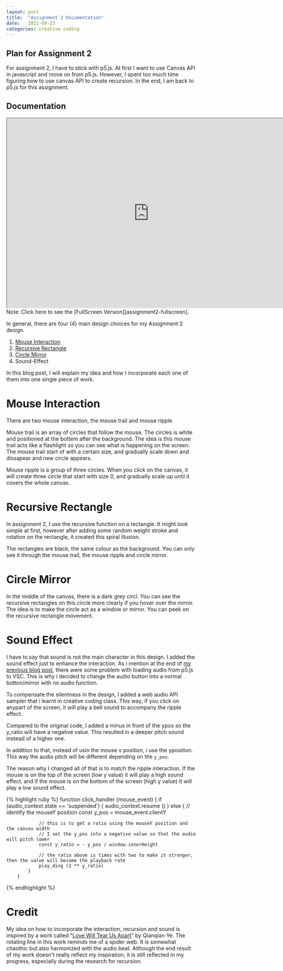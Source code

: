 ```yaml
---
layout: post
title:  "Assignment 2 Documentation"
date:   2022-09-23
categories: creative coding
---
```


## Plan for Assignment 2
For assignment 2, I have to stick with p5.js. At first I want to use Canvas API in javascript and move on from p5.js. However, I spent too much time figuring how to use canvas API to create recursion. In the end, I am back to p5.js for this assignment. 

## Documentation

<div align ="center">
  <iframe width="750" height="500" src="http://digitalmedia.rmit.edu.au/~s3862934/creativecoding_assignment2/"></iframe>
</div>
Note: Click here to see the [FullScreen Version][assignment2-fullscreen].
<br>

In general, there are four (4) main design choices for my Assignment 2 design. 
1. [Mouse Interaction][mouse-interaction]
2. [Recursive Rectangle][recursive-rectangle]
3. [Circle Mirror][circle-mirror]
3. Sound-Effect

In this blog post, I will explain my idea and how I incorporate each one of them into one single piece of work. 

# Mouse Interaction

There are two mouse interaction, the mouse trail and mouse ripple.

Mouse trail is an array of circles that follow the mouse. The circles is white and positioned at the bottem after the background. The idea is this mouse trail acts like a flashlight so you can see what is happening on the screen. The mouse trail start of with a certain size, and gradually scale down and dissapear and new circle appears.

Mouse ripple is a group of three circles. When you click on the canvas, it will create three circle that start with size 0, and gradually scale up until it covers the whole canvas.

# Recursive Rectangle
In assignment 2, I use the recursive function on a rectangle. It might look simple at first, however after adding some random weight stroke and rotation on the rectangle, it created this spiral illusion.

The rectangles are black, the same colour as the background. You can only see it through the mouse trail, the mouse ripple and circle mirror.

# Circle Mirror
In the middle of the canvas, there is a dark grey circl. You can see the recursive rectangles on this circle more clearly if you hover over the mirror. The idea is to make the circle act as a window or mirror. You can peek on the recursive rectangle movement.


# Sound Effect
I have to say that sound is not the main character in this design. I added the sound effect just to enhance the interaction. As i mention at the end of [my previous blog post][previous-post], there were some problem with loading audio from p5.js to VSC. This is why i decided to change the audio button into a normal button/mirror with no audio function. 

To compensate the silentness in the design, I added a web audio API sampler that i learnt in creative coding class. This way, if you click on anypart of the screen, it will play a bell sound to accompany the ripple effect. 

Compared to the original code, I added a minus in front of the ypos so the y_ratio will have a negative value. This resulted in a deeper pitch sound instead of a higher one.

In addition to that, instead of usin the mouse x position, i use the yposition. This way the audio pitch will be different depending on the `y_pos`. 

The reason why I changed all of that is to match the ripple interaction. If the mouse is on the top of the screen (low y value) it will play a high sound effect, and if the mouse is on the bottom of the screen (high y value) it will play a low sound effect.

{% highlight ruby %}
        function click_handler (mouse_event) { 
            if (audio_context.state == 'suspended') {
                audio_context.resume ()
            } else {
                // identify the mouseY position
                const y_pos = mouse_event.clientY
                
                // this is to get a ratio using the mouseY position and the canvas width
                // I set the y_pos into a negative value so that the audio will pitch lower
                const y_ratio = - y_pos / window.innerHeight

                // the ratio above is times with two to make it stronger, then the value will become the playback rate
                play_ding (2 ** y_ratio)
            }
        }
{% endhighlight %}

# Credit
My idea on how to incorporate the interaction, recursion and sound is inspired by a work called "[Love Will Tear Us Apart][qianqianye]" by Qianqian Ye. The rotating line in this work reminds me of a spider web. It is somewhat chaothic but also harmonized with the audio beat. Although the end result of my work doesn't really reflect my inspiration, it is still reflected in my progress, especially during the research for recursion.

[assignment2-fullscreen]: http://digitalmedia.rmit.edu.au/~s3862934/creativecoding_assignment2/

[mouse-interaction]: https://reilivia.github.io/creative/coding/2022/09/19/exploring-the-mouse-interaction-array.html
[recursive-rectangle]: https://reilivia.github.io/creative/coding/2022/09/20/exploring-the-recursion-function.html
[circle-mirror]: https://reilivia.github.io/creative/coding/2022/09/22/creating-the-circle-mirror.html
[qianqianye]: https://qianqian-ye.com/Everyday/Day28/ 


[previous-post]: https://reilivia.github.io/creative/coding/2022/09/22/creating-the-circle-mirror.html